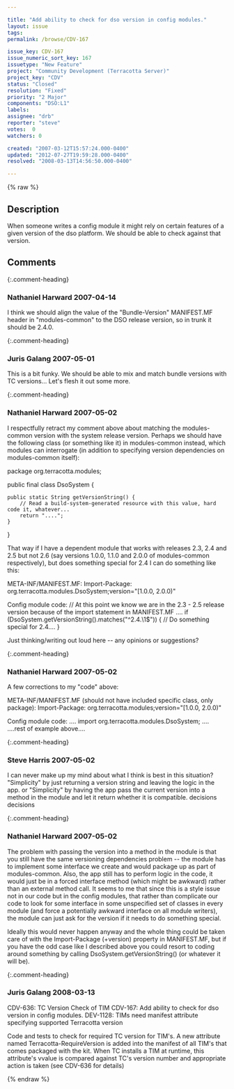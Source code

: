 ```yaml
---

title: "Add ability to check for dso version in config modules."
layout: issue
tags: 
permalink: /browse/CDV-167

issue_key: CDV-167
issue_numeric_sort_key: 167
issuetype: "New Feature"
project: "Community Development (Terracotta Server)"
project_key: "CDV"
status: "Closed"
resolution: "Fixed"
priority: "2 Major"
components: "DSO:L1"
labels: 
assignee: "drb"
reporter: "steve"
votes:  0
watchers: 0

created: "2007-03-12T15:57:24.000-0400"
updated: "2012-07-27T19:59:28.000-0400"
resolved: "2008-03-13T14:56:50.000-0400"

---
```




{% raw %}



## Description

<div markdown="1" class="description">

When someone writes a config module it might rely on certain features of a given version of the dso platform. We should be able to check against that version.

</div>

## Comments


{:.comment-heading}
### **Nathaniel Harward** <span class="date">2007-04-14</span>

<div markdown="1" class="comment">

I think we should align the value of the "Bundle-Version" MANIFEST.MF header in "modules-common" to the DSO release version, so in trunk it should be 2.4.0.

</div>


{:.comment-heading}
### **Juris Galang** <span class="date">2007-05-01</span>

<div markdown="1" class="comment">

This is a bit funky. We should be able to mix and match bundle versions with TC versions... Let's flesh it out some more.

</div>


{:.comment-heading}
### **Nathaniel Harward** <span class="date">2007-05-02</span>

<div markdown="1" class="comment">

I respectfully retract my comment above about matching the modules-common version with the system release version.  Perhaps we should have the following class (or something like it) in modules-common instead, which modules can interrogate (in addition to specifying version dependencies on modules-common itself):

package org.terracotta.modules;

public final class DsoSystem {

    public static String getVersionString() {
        // Read a build-system-generated resource with this value, hard code it, whatever...
        return "....";
    }

}

That way if I have a dependent module that works with releases 2.3, 2.4 and 2.5 but not 2.6 (say versions 1.0.0, 1.1.0 and 2.0.0 of modules-common respectively), but does something special for 2.4 I can do something like this:

META-INF/MANIFEST.MF:
    Import-Package: org.terracotta.modules.DsoSystem;version="[1.0.0, 2.0.0)"

Config module code:
    // At this point we know we are in the 2.3 - 2.5 release version because of the import statement in MANIFEST.MF
    ....
    if (DsoSystem.getVersionString().matches("^2.4.\1$")) {
        // Do something special for 2.4....
    }

Just thinking/writing out loud here -- any opinions or suggestions?

</div>


{:.comment-heading}
### **Nathaniel Harward** <span class="date">2007-05-02</span>

<div markdown="1" class="comment">

A few corrections to my "code" above:

META-INF/MANIFEST.MF (should not have included specific class, only package):
    Import-Package: org.terracotta.modules;version="[1.0.0, 2.0.0)"

Config module code:
    ....
    import org.terracotta.modules.DsoSystem;
    ....
    ....rest of example above....

</div>


{:.comment-heading}
### **Steve Harris** <span class="date">2007-05-02</span>

<div markdown="1" class="comment">

I can never make up my mind about what I think is best in this situation? 
"Simplicity" by just returning a version string and leaving the logic in the app.
or
"Simplicity" by having the app pass the current version into a method in the module
and let it return whether it is compatible.
decisions decisions

</div>


{:.comment-heading}
### **Nathaniel Harward** <span class="date">2007-05-02</span>

<div markdown="1" class="comment">

The problem with passing the version into a method in the module is that you still have the same versioning dependencies problem -- the module has to implement some interface we create and would package up as part of modules-common.  Also, the app still has to perform logic in the code, it would just be in a forced interface method (which might be awkward) rather than an external method call.  It seems to me that since this is a style issue not in our code but in the config modules, that rather than complicate our code to look for some interface in some unspecified set of classes in every module (and force a potentially awkward interface on all module writers), the module can just ask for the version if it needs to do something special.

Ideally this would never happen anyway and the whole thing could be taken care of with the Import-Package (+version) property in MANIFEST.MF, but if you have the odd case like I described above you could resort to coding around something by calling DsoSystem.getVersionString() (or whatever it will be).

</div>


{:.comment-heading}
### **Juris Galang** <span class="date">2008-03-13</span>

<div markdown="1" class="comment">

CDV-636: TC Version Check of TIM
CDV-167: Add ability to check for dso version in config modules.
DEV-1128: TIMs need manifest attribute specifying supported Terracotta version

Code and tests to check for required TC version for TIM's.
A new attribute named Terracotta-RequireVersion is added into the manifest of all TIM's that comes packaged with the kit. When TC installs a TIM at runtime, this attribute's vvalue is compared against TC's version number and appropriate action is taken (see CDV-636 for details)



</div>



{% endraw %}
